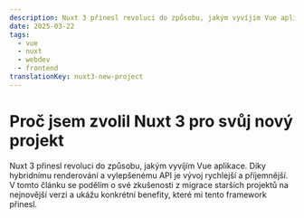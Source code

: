 ```yaml
---
description: Nuxt 3 přinesl revoluci do způsobu, jakým vyvíjím Vue aplikace. Podělím se o své zkušenosti z migrace a konkrétní benefity tohoto frameworku.
date: 2025-03-22
tags:
  - vue
  - nuxt
  - webdev
  - frontend
translationKey: nuxt3-new-project
---
```


# Proč jsem zvolil Nuxt 3 pro svůj nový projekt

Nuxt 3 přinesl revoluci do způsobu, jakým vyvíjím Vue aplikace. Díky hybridnímu renderování a vylepšenému API je vývoj rychlejší a příjemnější. V tomto článku se podělím o své zkušenosti z migrace starších projektů na nejnovější verzi a ukážu konkrétní benefity, které mi tento framework přinesl.
